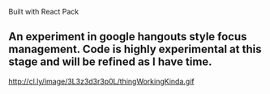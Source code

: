 Built with React Pack

## An experiment in google hangouts style focus management. Code is highly experimental at this stage and will be refined as I have time.

http://cl.ly/image/3L3z3d3r3p0L/thingWorkingKinda.gif
